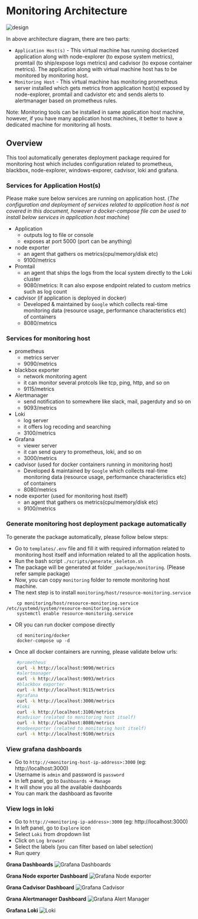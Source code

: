 # Monitoring Architecture

![design](attachments/design.png)

In above architecture diagram, there are two parts:
- `Application Host(s)` - This virtual machine has running dockerized application along with node-explorer (to expose system metrics), promtail (to ship/expose logs metrics) and cadvisor (to expose container metrics). The application along with virtual machine host has to be monitored by monitoring host.
- `Monitoring Host`  - This virtual machine has monitoring prometheus server installed which gets metrics from application host(s) exposed by node-explorer, promtail and cadvistor etc and sends alerts to alertmanager based on prometheus rules.

Note: Monitoring tools can be installed in same application host machine, however, if you have many application host machines, it better to have a dedicated machine for monitoring all hosts.

## Overview
This tool automatically generates deployment package required for monitoring host which includes configuration related to prometheus, blackbox, node-explorer, windows-exporer, cadvisor, loki and grafana.

### Services for Application Host(s)

Please make sure below services are running on application host. (*The configuration and deployment of services related to application host is not covered in this document, however a docker-compose file can be used to install below services in application host machine*)

* Application
  * outputs log to file or console
  * exposes at port 5000 (port can be anything)
* node exporter
  * an agent that gathers os metrics(cpu/memory/disk etc)
  * 9100/metrics
* Promtail
  * an agent that ships the logs from the local system directly to the Loki cluster
  * 9080/metrics: It can also expose endpoint related to custom metrics such as log count
* cadvisor (if application is deployed in docker)
  * Developed & maintained by `Google` which collects real-time monitoring data (resource usage, performance characteristics etc) of containers
  * 8080/metrics

### Services for monitoring host

* prometheus
  * metrics server
  * 9090/metrics
* blackbox exporter
  * network monitoring agent
  * it can monitor several protcols like tcp, ping, http, and so on
  * 9115/metrics
* Alertmanager
  * send notification to somewhere like slack, mail, pagerduty and so on
  * 9093/metrics
* Loki
  * log server
  * it offers log recoding and searching
  * 3100/metrics
* Grafana
  * viewer server
  * it can send query to prometheus, loki, and so on
  * 3000/metrics
* cadvisor (used for docker containers running in monitoring host)
  * Developed & maintained by `Google` which collects real-time monitoring data (resource usage, performance characteristics etc) of containers
  * 8080/metrics
* node exporter (used for monitoring host itself)
  * an agent that gathers os metrics(cpu/memory/disk etc)
  * 9100/metrics


### Generate monitoring host deployment package automatically

To generate the package automatically, please follow below steps:

- Go to `templates/.env` file and fill it with required information related to monitoring host itself and information related to all the application hosts.
- Run the bash script `./scripts/generate_skeleton.sh`
- The package will be generated at folder `_package/monitoring`. (Please refer sample package)
- Now, you can copy `monitoring` folder to remote monitoring host machine.
- The next step is to install `monitoring/host/resource-monitoring.service`
```
	cp monitoring/host/resource-monitoring.service /etc/systemd/system/resource-monitoring.service
	systemctl enable resource-monitoring.service
```
- OR you can run docker compose directly
```
	cd monitoring/docker
	docker-compose up -d
```
- Once all docker containers are running, please validate below urls:
```bash
	#prometheus
	curl -k http://localhost:9090/metrics
	#alertmanager
	curl -k http://localhost:9093/metrics
	#blackbox exporter
	curl -k http://localhost:9115/metrics
	#grafana
	curl -k http://localhost:3000/metrics
	#loki
	curl -k http://localhost:3100/metrics
	#cadvisor (related to monitoring host itself)
	curl -k http://localhost:8080/metrics
	#nodeexporter (related to monitoring host itself)
	curl -k http://localhost:9100/metrics
```

### View grafana dashboards

- Go to `http://<monitoring-host-ip-address>:3000` (eg: http://localhost:3000)
- Username is `admin` and password is `password`
- In left panel, go to `Dashboards` -> `Manage`
- It will show you all the available dashboards
- You can mark the dashboard as favorite

### View logs in loki

- Go to `http://<monitoring-ip-address>:3000` (eg: http://localhost:3000)
- In left panel, go to `Explore` icon
- Select `Loki` from dropdown list
- Click on `Log browser`
- Select the labels (you can filter based on label selection)
- Run query

**Grana Dashboards**
![Grafana Dashboards](attachments/grafana-dashboards.png)


**Grana Node exporter Dashboard**
![Grafana Node exporter](attachments/grafana-node-exporter.png)


**Grana Cadvisor Dashboard**
![Grafana Cadvisor](attachments/grafana-cadvisor.png)


**Grana Alertmanager Dashboard**
![Grafana Alert Manager](attachments/grafana-alertmanager.png)


**Grafana Loki**
![Loki](attachments/loki.png)
